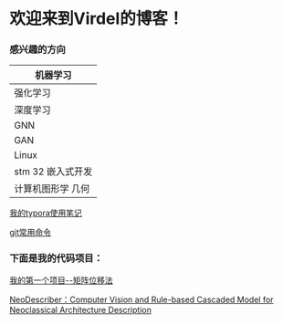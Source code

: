 # 欢迎来到Virdel的博客！

### 感兴趣的方向
| 机器学习 |
| -------- |
| 强化学习 |
| 深度学习 |
| GNN      |
| GAN      |
| Linux    |
| stm 32 嵌入式开发  |
|计算机图形学 几何|

[我的typora使用笔记](./Typora使用.md)

[git常用命令](.\git常用)

### 下面是我的代码项目：

[我的第一个项目--矩阵位移法](https://github.com/virdel/Matrix-Displacement-Method)

[NeoDescriber：Computer Vision and Rule-based Cascaded Model for Neoclassical Architecture Description](https://github.com/virdel/NeoDecriber)



